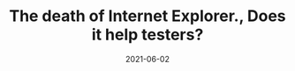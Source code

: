 ---
categories:
- Software Testing
date: '2021-06-02'
title: The death of Internet Explorer., Does it help testers?
---